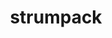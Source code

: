 ---
title: "strumpack"
layout: cache
categories: [package, develop-2023-10-15]
meta: {"versions": ["7.1.3"], "compilers": ["gcc@=11.4.0", "gcc@=9.4.0", "oneapi@=2023.2.1"], "oss": ["ubuntu20.04"], "platforms": ["linux"], "targets": ["neoverse_v1", "ppc64le", "x86_64_v3"], "stacks": ["e4s", "e4s-neoverse_v1", "e4s-oneapi", "e4s-power", "e4s-rocm-external", "root"], "num_specs": 14, "num_specs_by_stack": {"e4s-neoverse_v1": 4, "root": 14, "e4s-power": 2, "e4s": 5, "e4s-rocm-external": 2, "e4s-oneapi": 1}}
spec_details: [{"hash": "a4durilshval2yuilr5cijb25s7q7qaj", "compiler": "gcc@=11.4.0", "versions": ["7.1.3"], "os": "ubuntu20.04", "platform": "linux", "target": "neoverse_v1", "variants": ["build_system=cmake", "build_type=Release", "+butterflypack", "+c_interface", "~count_flops", "+cuda", "cuda_arch=80", "generator=make", "~ipo", "~magma", "+mpi", "+openmp", "+parmetis", "~rocm", "~scotch", "+shared", "~slate", "~task_timers", "+zfp"], "stacks": ["e4s-neoverse_v1", "root"], "size": "-", "tarball": "https://binaries.spack.io/releases/develop-2023-10-15/build_cache/linux-ubuntu20.04-neoverse_v1/gcc-11.4.0/strumpack-7.1.3/linux-ubuntu20.04-neoverse_v1-gcc-11.4.0-strumpack-7.1.3-a4durilshval2yuilr5cijb25s7q7qaj.spack"}, {"hash": "b3qbmodk3vsq62zcdvxgltw7u47iabax", "compiler": "gcc@=11.4.0", "versions": ["7.1.3"], "os": "ubuntu20.04", "platform": "linux", "target": "neoverse_v1", "variants": ["build_system=cmake", "build_type=Release", "+butterflypack", "+c_interface", "~count_flops", "+cuda", "cuda_arch=75", "generator=make", "~ipo", "~magma", "+mpi", "+openmp", "+parmetis", "~rocm", "~scotch", "+shared", "~slate", "~task_timers", "+zfp"], "stacks": ["e4s-neoverse_v1", "root"], "size": "-", "tarball": "https://binaries.spack.io/releases/develop-2023-10-15/build_cache/linux-ubuntu20.04-neoverse_v1/gcc-11.4.0/strumpack-7.1.3/linux-ubuntu20.04-neoverse_v1-gcc-11.4.0-strumpack-7.1.3-b3qbmodk3vsq62zcdvxgltw7u47iabax.spack"}, {"hash": "gkdird72u7jhsp463k6n5g4eral4khdm", "compiler": "gcc@=11.4.0", "versions": ["7.1.3"], "os": "ubuntu20.04", "platform": "linux", "target": "neoverse_v1", "variants": ["build_system=cmake", "build_type=Release", "+butterflypack", "+c_interface", "~count_flops", "~cuda", "generator=make", "~ipo", "~magma", "+mpi", "+openmp", "+parmetis", "~rocm", "~scotch", "+shared", "~slate", "~task_timers", "+zfp"], "stacks": ["e4s-neoverse_v1", "root"], "size": "-", "tarball": "https://binaries.spack.io/releases/develop-2023-10-15/build_cache/linux-ubuntu20.04-neoverse_v1/gcc-11.4.0/strumpack-7.1.3/linux-ubuntu20.04-neoverse_v1-gcc-11.4.0-strumpack-7.1.3-gkdird72u7jhsp463k6n5g4eral4khdm.spack"}, {"hash": "i3ayye4y3pouc2ifto2gdx6k7quvqeon", "compiler": "gcc@=11.4.0", "versions": ["7.1.3"], "os": "ubuntu20.04", "platform": "linux", "target": "neoverse_v1", "variants": ["build_system=cmake", "build_type=Release", "+butterflypack", "+c_interface", "~count_flops", "+cuda", "cuda_arch=90", "generator=make", "~ipo", "~magma", "+mpi", "+openmp", "+parmetis", "~rocm", "~scotch", "+shared", "~slate", "~task_timers", "+zfp"], "stacks": ["e4s-neoverse_v1", "root"], "size": "-", "tarball": "https://binaries.spack.io/releases/develop-2023-10-15/build_cache/linux-ubuntu20.04-neoverse_v1/gcc-11.4.0/strumpack-7.1.3/linux-ubuntu20.04-neoverse_v1-gcc-11.4.0-strumpack-7.1.3-i3ayye4y3pouc2ifto2gdx6k7quvqeon.spack"}, {"hash": "wh56eoeuugmuutruitbhfj2gcwq2crqc", "compiler": "gcc@=9.4.0", "versions": ["7.1.3"], "os": "ubuntu20.04", "platform": "linux", "target": "ppc64le", "variants": ["build_system=cmake", "build_type=Release", "+butterflypack", "+c_interface", "~count_flops", "~cuda", "generator=make", "~ipo", "~magma", "+mpi", "+openmp", "+parmetis", "~rocm", "~scotch", "+shared", "~slate", "~task_timers", "+zfp"], "stacks": ["root", "e4s-power"], "size": "-", "tarball": "https://binaries.spack.io/releases/develop-2023-10-15/build_cache/linux-ubuntu20.04-ppc64le/gcc-9.4.0/strumpack-7.1.3/linux-ubuntu20.04-ppc64le-gcc-9.4.0-strumpack-7.1.3-wh56eoeuugmuutruitbhfj2gcwq2crqc.spack"}, {"hash": "ij25qk6txsx4qzeqwgkqgvnlta5cj3ba", "compiler": "gcc@=9.4.0", "versions": ["7.1.3"], "os": "ubuntu20.04", "platform": "linux", "target": "ppc64le", "variants": ["build_system=cmake", "build_type=Release", "+butterflypack", "+c_interface", "~count_flops", "+cuda", "cuda_arch=70", "generator=make", "~ipo", "~magma", "+mpi", "+openmp", "+parmetis", "~rocm", "~scotch", "+shared", "~slate", "~task_timers", "+zfp"], "stacks": ["root", "e4s-power"], "size": "-", "tarball": "https://binaries.spack.io/releases/develop-2023-10-15/build_cache/linux-ubuntu20.04-ppc64le/gcc-9.4.0/strumpack-7.1.3/linux-ubuntu20.04-ppc64le-gcc-9.4.0-strumpack-7.1.3-ij25qk6txsx4qzeqwgkqgvnlta5cj3ba.spack"}, {"hash": "uttgowmcbqmwu2jefny6scklczq3hcj6", "compiler": "gcc@=11.4.0", "versions": ["7.1.3"], "os": "ubuntu20.04", "platform": "linux", "target": "x86_64_v3", "variants": ["build_system=cmake", "build_type=Release", "+butterflypack", "+c_interface", "~count_flops", "+cuda", "cuda_arch=90", "generator=make", "~ipo", "~magma", "+mpi", "+openmp", "+parmetis", "~rocm", "~scotch", "+shared", "~slate", "~task_timers", "+zfp"], "stacks": ["root", "e4s"], "size": "-", "tarball": "https://binaries.spack.io/releases/develop-2023-10-15/build_cache/linux-ubuntu20.04-x86_64_v3/gcc-11.4.0/strumpack-7.1.3/linux-ubuntu20.04-x86_64_v3-gcc-11.4.0-strumpack-7.1.3-uttgowmcbqmwu2jefny6scklczq3hcj6.spack"}, {"hash": "zupo532nmkcovo7x6mohno6fwuhh6y5o", "compiler": "gcc@=11.4.0", "versions": ["7.1.3"], "os": "ubuntu20.04", "platform": "linux", "target": "x86_64_v3", "variants": ["amdgpu_target=gfx908", "build_system=cmake", "build_type=Release", "+butterflypack", "+c_interface", "~count_flops", "~cuda", "generator=make", "~ipo", "~magma", "+mpi", "+openmp", "+parmetis", "+rocm", "~scotch", "+shared", "~slate", "~task_timers", "+zfp"], "stacks": ["e4s-rocm-external", "root"], "size": "-", "tarball": "https://binaries.spack.io/releases/develop-2023-10-15/build_cache/linux-ubuntu20.04-x86_64_v3/gcc-11.4.0/strumpack-7.1.3/linux-ubuntu20.04-x86_64_v3-gcc-11.4.0-strumpack-7.1.3-zupo532nmkcovo7x6mohno6fwuhh6y5o.spack"}, {"hash": "st4tj73p3ryqg4r5ur67if7ntpfhdzd3", "compiler": "gcc@=11.4.0", "versions": ["7.1.3"], "os": "ubuntu20.04", "platform": "linux", "target": "x86_64_v3", "variants": ["build_system=cmake", "build_type=Release", "+butterflypack", "+c_interface", "~count_flops", "+cuda", "cuda_arch=80", "generator=make", "~ipo", "~magma", "+mpi", "+openmp", "+parmetis", "~rocm", "~scotch", "+shared", "~slate", "~task_timers", "+zfp"], "stacks": ["root", "e4s"], "size": "-", "tarball": "https://binaries.spack.io/releases/develop-2023-10-15/build_cache/linux-ubuntu20.04-x86_64_v3/gcc-11.4.0/strumpack-7.1.3/linux-ubuntu20.04-x86_64_v3-gcc-11.4.0-strumpack-7.1.3-st4tj73p3ryqg4r5ur67if7ntpfhdzd3.spack"}, {"hash": "iwe3bzfxcghpv7ppbcvwyyfkclg27cwi", "compiler": "gcc@=11.4.0", "versions": ["7.1.3"], "os": "ubuntu20.04", "platform": "linux", "target": "x86_64_v3", "variants": ["build_system=cmake", "build_type=Release", "+butterflypack", "+c_interface", "~count_flops", "~cuda", "generator=make", "~ipo", "~magma", "+mpi", "+openmp", "+parmetis", "~rocm", "~scotch", "+shared", "~slate", "~task_timers", "+zfp"], "stacks": ["root", "e4s"], "size": "-", "tarball": "https://binaries.spack.io/releases/develop-2023-10-15/build_cache/linux-ubuntu20.04-x86_64_v3/gcc-11.4.0/strumpack-7.1.3/linux-ubuntu20.04-x86_64_v3-gcc-11.4.0-strumpack-7.1.3-iwe3bzfxcghpv7ppbcvwyyfkclg27cwi.spack"}, {"hash": "vp75fmauwkzmd7ridpfoexr5q3adgm6z", "compiler": "gcc@=11.4.0", "versions": ["7.1.3"], "os": "ubuntu20.04", "platform": "linux", "target": "x86_64_v3", "variants": ["amdgpu_target=gfx90a", "build_system=cmake", "build_type=Release", "+butterflypack", "+c_interface", "~count_flops", "~cuda", "generator=make", "~ipo", "~magma", "+mpi", "+openmp", "+parmetis", "+rocm", "~scotch", "+shared", "~slate", "~task_timers", "+zfp"], "stacks": ["e4s-rocm-external", "root"], "size": "-", "tarball": "https://binaries.spack.io/releases/develop-2023-10-15/build_cache/linux-ubuntu20.04-x86_64_v3/gcc-11.4.0/strumpack-7.1.3/linux-ubuntu20.04-x86_64_v3-gcc-11.4.0-strumpack-7.1.3-vp75fmauwkzmd7ridpfoexr5q3adgm6z.spack"}, {"hash": "np5ysbuoonrxdhoxjhuhclsrtqtvkauz", "compiler": "gcc@=11.4.0", "versions": ["7.1.3"], "os": "ubuntu20.04", "platform": "linux", "target": "x86_64_v3", "variants": ["amdgpu_target=gfx908", "build_system=cmake", "build_type=Release", "+butterflypack", "+c_interface", "~count_flops", "~cuda", "generator=make", "~ipo", "~magma", "+mpi", "+openmp", "+parmetis", "+rocm", "~scotch", "+shared", "~slate", "~task_timers", "+zfp"], "stacks": ["root", "e4s"], "size": "-", "tarball": "https://binaries.spack.io/releases/develop-2023-10-15/build_cache/linux-ubuntu20.04-x86_64_v3/gcc-11.4.0/strumpack-7.1.3/linux-ubuntu20.04-x86_64_v3-gcc-11.4.0-strumpack-7.1.3-np5ysbuoonrxdhoxjhuhclsrtqtvkauz.spack"}, {"hash": "bt3b5xdkv3horcyrmutw2me3z5gk6bxn", "compiler": "gcc@=11.4.0", "versions": ["7.1.3"], "os": "ubuntu20.04", "platform": "linux", "target": "x86_64_v3", "variants": ["amdgpu_target=gfx90a", "build_system=cmake", "build_type=Release", "+butterflypack", "+c_interface", "~count_flops", "~cuda", "generator=make", "~ipo", "~magma", "+mpi", "+openmp", "+parmetis", "+rocm", "~scotch", "+shared", "~slate", "~task_timers", "+zfp"], "stacks": ["root", "e4s"], "size": "-", "tarball": "https://binaries.spack.io/releases/develop-2023-10-15/build_cache/linux-ubuntu20.04-x86_64_v3/gcc-11.4.0/strumpack-7.1.3/linux-ubuntu20.04-x86_64_v3-gcc-11.4.0-strumpack-7.1.3-bt3b5xdkv3horcyrmutw2me3z5gk6bxn.spack"}, {"hash": "ubvnhfbyrcwpczzfhuvkld7ygmqld2gl", "compiler": "oneapi@=2023.2.1", "versions": ["7.1.3"], "os": "ubuntu20.04", "platform": "linux", "target": "x86_64_v3", "variants": ["build_system=cmake", "build_type=Release", "+butterflypack", "+c_interface", "~count_flops", "~cuda", "generator=make", "~ipo", "~magma", "+mpi", "+openmp", "+parmetis", "~rocm", "~scotch", "+shared", "~slate", "~task_timers", "+zfp"], "stacks": ["e4s-oneapi", "root"], "size": "-", "tarball": "https://binaries.spack.io/releases/develop-2023-10-15/build_cache/linux-ubuntu20.04-x86_64_v3/oneapi-2023.2.1/strumpack-7.1.3/linux-ubuntu20.04-x86_64_v3-oneapi-2023.2.1-strumpack-7.1.3-ubvnhfbyrcwpczzfhuvkld7ygmqld2gl.spack"}]
---